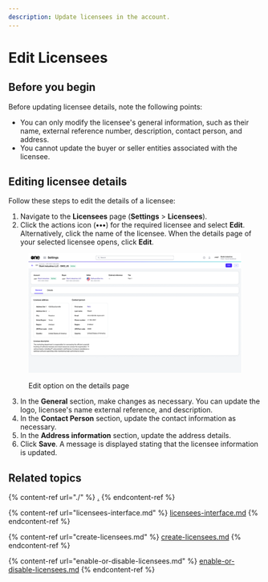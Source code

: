 ```yaml
---
description: Update licensees in the account.
---
```


# Edit Licensees

## **Before you begin**

Before updating licensee details, note the following points:

* You can only modify the licensee's general information, such as their name, external reference number, description, contact person, and address.&#x20;
* You cannot update the buyer or seller entities associated with the licensee.

## Editing licensee details

Follow these steps to edit the details of a licensee:

1. Navigate to the **Licensees** page (**Settings** > **Licensees**).&#x20;
2. Click the actions icon (**•••**) for the required licensee and select **Edit**. Alternatively, click the name of the licensee. When the details page of your selected licensee opens, click **Edit**.&#x20;

<figure><img src="../../../.gitbook/assets/image (423).png" alt=""><figcaption><p>Edit option on the details page</p></figcaption></figure>

3. In the **General** section, make changes as necessary. You can update the logo, licensee's name external reference, and description.
4. In the **Contact Person** section, update the contact information as necessary.
5. In the **Address information** section, update the address details.
6. Click **Save**. A message is displayed stating that the licensee information is updated.&#x20;

## Related topics

{% content-ref url="./" %}
[.](./)
{% endcontent-ref %}

{% content-ref url="licensees-interface.md" %}
[licensees-interface.md](licensees-interface.md)
{% endcontent-ref %}

{% content-ref url="create-licensees.md" %}
[create-licensees.md](create-licensees.md)
{% endcontent-ref %}

{% content-ref url="enable-or-disable-licensees.md" %}
[enable-or-disable-licensees.md](enable-or-disable-licensees.md)
{% endcontent-ref %}
